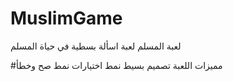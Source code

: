 # MuslimGame
لعبة المسلم لعبة اسألة بسطية في حياة المسلم


#مميزات اللعبة
تصميم بسيط
نمط اختيارات
نمط صح وخطأ
